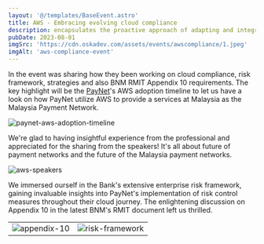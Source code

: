 ```yaml
---
layout: '@/templates/BaseEvent.astro'
title: AWS - Embracing evolving cloud compliance
description: encapsulates the proactive approach of adapting and integrating the latest standards and regulations into cloud-based operations.
pubDate: 2023-08-01
imgSrc: 'https://cdn.oskadev.com/assets/events/awscompliance/1.jpeg'
imgAlt: 'aws-compliance-event'
---
```


In the event was sharing how they been working on cloud compliance, risk framework, strategies and also BNM RMIT Appendix 10 requirements. The key highlight will be the [PayNet](https://paynet.my/about-paynet.html)'s AWS adoption timeline to let us have a look on how PayNet utilize AWS to provide a services at Malaysia as the Malaysia Payment Network.

![paynet-aws-adoption-timeline](https://cdn.oskadev.com/assets/events/awscompliance/2.jpeg)

We're glad to having insightful experience from the professional and appreciated for the sharing from the speakers! It's all about future of payment networks and the future of the Malaysia payment networks.

![aws-speakers](https://cdn.oskadev.com/assets/events/awscompliance/3.jpeg)

We immersed ourself in the Bank's extensive enterprise risk framework, gaining invaluable insights into PayNet's implementation of risk control measures throughout their cloud journey. The enlightening discussion on Appendix 10 in the latest BNM's RMIT document left us thrilled.

<table>
  <tbody>
    <tr>
      <td align="center"><img alt="appendix-10" src="https://cdn.oskadev.com/assets/events/awscompliance/4.jpeg" />
      <td align="center"><img alt="risk-framework" src="https://cdn.oskadev.com/assets/events/awscompliance/5.jpeg" />
    </tr>
  </tbody>
</table>

